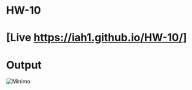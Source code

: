 # HW-10
# [Live https://iah1.github.io/HW-10/] 
# Output
![Minimo](https://user-images.githubusercontent.com/101468101/165455297-dba3e920-1837-4f96-81a3-40d25c9013ef.png)
